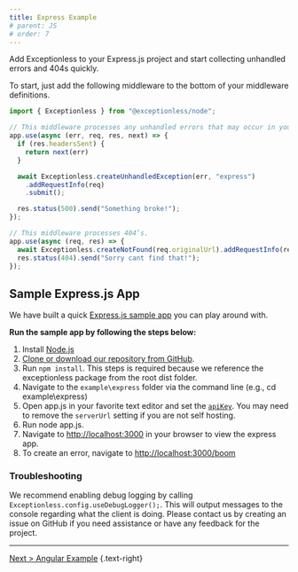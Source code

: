```yaml
---
title: Express Example
# parent: JS
# order: 7
---
```

Add Exceptionless to your Express.js project and start collecting unhandled errors and 404s quickly.

To start, just add the following middleware to the bottom of your middleware definitions.

```js
import { Exceptionless } from "@exceptionless/node";

// This middleware processes any unhandled errors that may occur in your middleware.
app.use(async (err, req, res, next) => {
  if (res.headersSent) {
    return next(err)
  }

  await Exceptionless.createUnhandledException(err, "express")
    .addRequestInfo(req)
    .submit();

  res.status(500).send("Something broke!");
});

// This middleware processes 404’s.
app.use(async (req, res) => {
  await Exceptionless.createNotFound(req.originalUrl).addRequestInfo(req).submit();
  res.status(404).send("Sorry cant find that!");
});
```

## Sample Express.js App

We have built a quick [Express.js sample app](https://github.com/exceptionless/Exceptionless.JavaScript/blob/master/example/express/app.js) you can play around with.

**Run the sample app by following the steps below:**

1. Install [Node.js](https://nodejs.org/)
2. [Clone or download our repository from GitHub](https://github.com/exceptionless/Exceptionless.JavaScript).
3. Run `npm install`. This steps is required because we reference the exceptionless package from the root dist folder.
4. Navigate to the `example\express` folder via the command line (e.g., cd example\express)
5. Open app.js in your favorite text editor and set the [`apiKey`](https://github.com/exceptionless/Exceptionless.JavaScript/blob/master/example/express/app.js#L7). You may need to remove the `serverUrl` setting if you are not self hosting.
6. Run node app.js.
7. Navigate to <http://localhost:3000> in your browser to view the express app.
8. To create an error, navigate to <http://localhost:3000/boom>

### Troubleshooting

We recommend enabling debug logging by calling `Exceptionless.config.useDebugLogger();`. This will output messages to the console regarding what the client is doing. Please contact us by creating an issue on GitHub if you need assistance or have any feedback for the project.

---

[Next > Angular Example](react-example.md) {.text-right}
